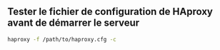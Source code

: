 ## Tester le fichier de configuration de HAproxy avant de démarrer le serveur
```Bash
haproxy -f /path/to/haproxy.cfg -c
```
